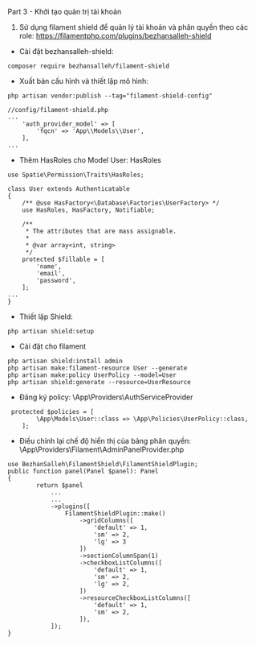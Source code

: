 Part 3 - Khởi tạo quản trị tài khoản
1. Sử dụng filament shield để quản lý tài khoản và phân quyền theo các role: https://filamentphp.com/plugins/bezhansalleh-shield
- Cài đặt bezhansalleh-shield:
```
composer require bezhansalleh/filament-shield
```
- Xuất bản cấu hình và thiết lập mô hình:
```
php artisan vendor:publish --tag="filament-shield-config"

//config/filament-shield.php
...
    'auth_provider_model' => [
        'fqcn' => 'App\\Models\\User',
    ],
...

```
- Thêm HasRoles cho Model User: HasRoles
```
use Spatie\Permission\Traits\HasRoles;
 
class User extends Authenticatable
{
    /** @use HasFactory<\Database\Factories\UserFactory> */
    use HasRoles, HasFactory, Notifiable;

    /**
     * The attributes that are mass assignable.
     *
     * @var array<int, string>
     */
    protected $fillable = [
        'name',
        'email',
        'password',
    ];
...
}
```
- Thiết lập Shield:
```
php artisan shield:setup
```
- Cài đặt cho filament
```
php artisan shield:install admin
php artisan make:filament-resource User --generate
php artisan make:policy UserPolicy --model=User
php artisan shield:generate --resource=UserResource
```
- Đăng ký policy: \App\Providers\AuthServiceProvider
```
 protected $policies = [
        \App\Models\User::class => \App\Policies\UserPolicy::class,
    ];
```
- Điều chỉnh lại chế độ hiển thị của bảng phân quyền: \App\Providers\Filament\AdminPanelProvider.php
```
use BezhanSalleh\FilamentShield\FilamentShieldPlugin;
public function panel(Panel $panel): Panel
{
        return $panel
            ...
            ...
            ->plugins([
                FilamentShieldPlugin::make()
                    ->gridColumns([
                        'default' => 1,
                        'sm' => 2,
                        'lg' => 3
                    ])
                    ->sectionColumnSpan(1)
                    ->checkboxListColumns([
                        'default' => 1,
                        'sm' => 2,
                        'lg' => 2,
                    ])
                    ->resourceCheckboxListColumns([
                        'default' => 1,
                        'sm' => 2,
                    ]),
            ]);
}
```
